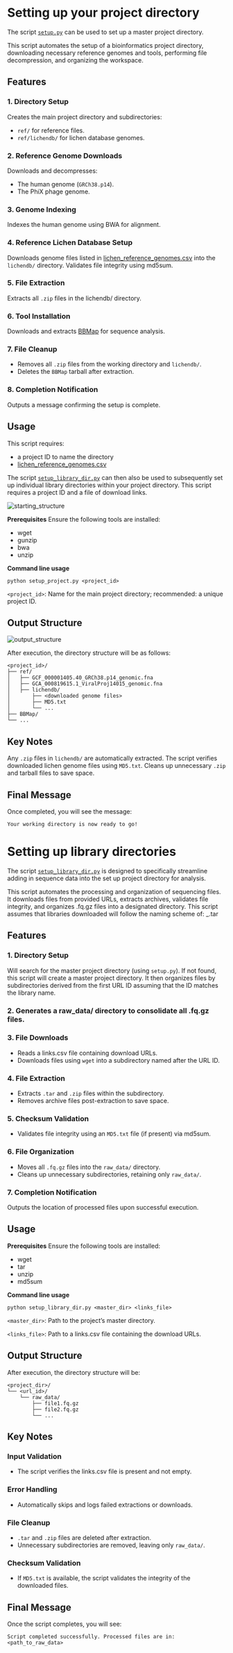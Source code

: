 # Setting up your project directory

The script [`setup.py`](https://github.com/Kamouyiaraki/DEFRALichens/blob/main/workflow/scripts/setup.py) can be used to set up a master project directory. 

This script automates the setup of a bioinformatics project directory, downloading necessary reference genomes and tools, performing file decompression, and organizing the workspace.

## Features
### 1. Directory Setup

Creates the main project directory and subdirectories:
- `ref/` for reference files.
- `ref/lichendb/` for lichen database genomes.

### 2. Reference Genome Downloads

Downloads and decompresses:
- The human genome (`GRCh38.p14`).
- The PhiX phage genome.

### 3. Genome Indexing
Indexes the human genome using BWA for alignment.

### 4. Reference Lichen Database Setup

Downloads genome files listed in [lichen_reference_genomes.csv](https://github.com/Kamouyiaraki/DEFRALichens/blob/main/databases/ref/lichen_reference_genomes.csv) into the `lichendb/` directory.
Validates file integrity using md5sum.

### 5. File Extraction

Extracts all `.zip` files in the lichendb/ directory.

### 6. Tool Installation

Downloads and extracts [BBMap](https://github.com/BioInfoTools/BBMap) for sequence analysis.

### 7. File Cleanup

- Removes all `.zip` files from the working directory and `lichendb/`.
- Deletes the `BBMap` tarball after extraction.
  
### 8. Completion Notification

Outputs a message confirming the setup is complete.

## Usage

This script requires:
- a project ID to name the directory
-  [lichen_reference_genomes.csv](https://github.com/Kamouyiaraki/DEFRALichens/blob/main/databases/ref/lichen_reference_genomes.csv)

The script [`setup_library_dir.py`](#Setting-up-library-directories) can then also be used to subsequently set up individual library directories within your project directory. This script requires a project ID and a file of download links.

![starting_structure](tools/files_used/structure1.PNG)

**Prerequisites**
Ensure the following tools are installed:
- wget
- gunzip
- bwa
- unzip

**Command line usage**

```
python setup_project.py <project_id>
```

`<project_id>`: Name for the main project directory; recommended: a unique project ID.


## Output Structure

![output_structure](tools/files_used/structure2.PNG)

After execution, the directory structure will be as follows:

```
<project_id>/
├── ref/
│   ├── GCF_000001405.40_GRCh38.p14_genomic.fna
│   ├── GCA_000819615.1_ViralProj14015_genomic.fna
│   ├── lichendb/
│       ├── <downloaded genome files>
│       ├── MD5.txt
│       └── ...
├── BBMap/
└── ...
```

## Key Notes
Any `.zip` files in `lichendb/` are automatically extracted.
The script verifies downloaded lichen genome files using `MD5.txt`.
Cleans up unnecessary `.zip` and tarball files to save space.

## Final Message
Once completed, you will see the message:

```
Your working directory is now ready to go!
```


# Setting up library directories

The script [`setup_library_dir.py`](https://github.com/Kamouyiaraki/DEFRALichens/blob/main/workflow/scripts/setup_library_dir.py) is designed to specifically streamline adding in sequence data into the set up project directory for analysis. 

This script automates the processing and organization of sequencing files. It downloads files from provided URLs, extracts archives, validates file integrity, and organizes .fq.gz files into a designated directory.
This script assumes that libraries downloaded will follow the naming scheme of: <library-id>_<integer>.tar

## Features

### 1. Directory Setup

Will search for the master project directory (using `setup.py`). If not found, this script will create a master project directory. It then organizes files by subdirectories derived from the first URL ID assuming that the ID matches the library name.

### 2. Generates a raw_data/ directory to consolidate all .fq.gz files.

### 3. File Downloads

- Reads a links.csv file containing download URLs.
- Downloads files using `wget` into a subdirectory named after the URL ID.

### 4. File Extraction

- Extracts `.tar` and `.zip` files within the subdirectory.
- Removes archive files post-extraction to save space.

### 5. Checksum Validation

- Validates file integrity using an `MD5.txt` file (if present) via md5sum.

### 6. File Organization

- Moves all `.fq.gz` files into the `raw_data/` directory.
- Cleans up unnecessary subdirectories, retaining only `raw_data/`.

### 7. Completion Notification

Outputs the location of processed files upon successful execution.

## Usage
**Prerequisites**
Ensure the following tools are installed:
- wget
- tar
- unzip
- md5sum

**Command line usage**

```
python setup_library_dir.py <master_dir> <links_file>
```

`<master_dir>`: Path to the project’s master directory.

`<links_file>`: Path to a links.csv file containing the download URLs.


## Output Structure
After execution, the directory structure will be:

```
<project_dir>/
└── <url_id>/
    └── raw_data/
        ├── file1.fq.gz
        ├── file2.fq.gz
        └── ...
```

## Key Notes
### Input Validation
- The script verifies the links.csv file is present and not empty.

### Error Handling
- Automatically skips and logs failed extractions or downloads.

### File Cleanup
- `.tar` and `.zip` files are deleted after extraction.
- Unnecessary subdirectories are removed, leaving only `raw_data/`.

### Checksum Validation
- If `MD5.txt` is available, the script validates the integrity of the downloaded files.

## Final Message
Once the script completes, you will see:

```
Script completed successfully. Processed files are in:
<path_to_raw_data>
```
